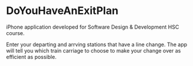 # DoYouHaveAnExitPlan
iPhone application developed for Software Design &amp; Development HSC course.

Enter your departing and arrving stations that have a line change. The app will tell you which train carriage to choose to make your change over as efficient as possible.
